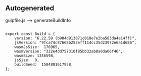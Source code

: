 



Autogenerated
-------------








gulpfile.js --> generateBuildInfo


  

```

export const Build = {
    version: "6.22.59 (b904d913071c018e7e2ba583da4e14ff)",
    jsVersion: "9fca74c87668b253eff114cc35d23972e6a1d686",
    wasmJsSize:  176965,
    wasmVersion: "322e4dd757310f85bb32ab8a0da06f46",
    wasmSize: 1356598,
    jsSize:  0,
    buildSeed:  1584801617958,
};


```




